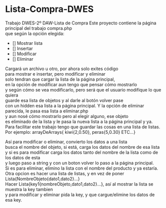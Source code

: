 # Lista-Compra-DWES
Trabajo DWES-2º DAW-Lista de Compra
Este proyecto contiene la página principal del trabajo compra.php  
que según la opción elegida:  
- [] Mostrar lista
- [] Insertar
- [] Modificar
- [] Eliminar  


Cargará un archivo u otro, por ahora solo exites código  
para mostrar e insertar, pero modificar y eliminar  
solo tendran que cargar la lista de la página principal,  
en la opción de modificar aun tengo que pensar cómo mostrarlo  
y según cómo se vea modificarlo, pero será que el usuario modifique lo que quiera  
guarde esa lista de objetos y al darle al botón volver pase  
con un hidden esa lista a la página principal.
Y la opción de eliminar parecida, le pasa esa lista a eliminar.php  
y aun nosé cómo mostrarlo pero al elegir alguno, ese objeto   
es eliminado de la lista y le pasa la nueva lista a la página principal y ya.  
Para facilitar este trabajo tengo que guardar las cosas en una lista de listas.  
Por ejemplo: 
arrayDeArrays{
	kiwi{2,0.50},
	peras{5,0.30}
	ETC...}


Así para modificar o eliminar, convierto los datos a una lista  
busca el nombre del objeto, si está, carga los datos del nombre de esa lista  
y si es para modificar carga los datos tanto del nombre de la lista como de los datos de esta  
y luego paso a string y con un boton volver lo paso a la página principal.  
Si es para eliminar, elimino la lista con el nombre del producto y ya estaría.  
Otra opcion es hacer una lista de listas, y en vez de poner Lista{NombreObjeto{dato1,dato2}...}  
Hacer Lista{key1{nombreObjeto,dato1,dato2}...}, así al mostrar la lista se muestra la key tambien  
y para modificar y eliminar pida la key, y que cargue/elimine los datos de esa key.